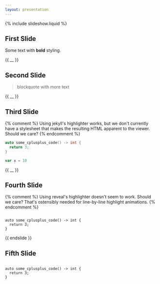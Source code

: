 ```yaml
---
layout: presentation
---
```

{% include slideshow.liquid %}

## First Slide

Some text with **bold** styling.

{{ __ }}

## Second Slide

> blockquote
with more text

{{ __ }}

## Third Slide
{% comment %}
Using jekyll's highlighter works, but we don't currently have a stylesheet that
makes the resulting HTML apparent to the viewer.  Should we care?
{% endcomment %}

```cpp
auto some_cplusplus_code() -> int {
  return 3;
}
```

```swift
var x = 10
```
{{ __ }}

## Fourth Slide

{% comment %}
Using reveal's highlighter doesn't seem to work.  Should we care?
That's ostensibly needed for line-by-line highlight animations.
{% endcomment %}

<pre><code data-line-numbers>
auto some_cplusplus_code() -> int {
  return 3;
}
</code></pre>

{{ endslide }}

<section>
<h2>Fifth Slide</h2>
<pre><code data-line-numbers>
auto some_cplusplus_code() -> int {
  return 3;
}
</code></pre>
</section>
